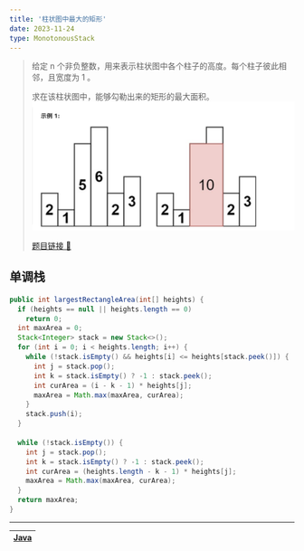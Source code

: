 ```yaml
---
title: '柱状图中最大的矩形'
date: 2023-11-24
type: MonotonousStack
---
```


> 给定 n 个非负整数，用来表示柱状图中各个柱子的高度。每个柱子彼此相邻，且宽度为 1 。
>
> 求在该柱状图中，能够勾勒出来的矩形的最大面积。
> ![](/public/images/ds/monotonous-stack/largest-rectangle-in-histogram.png)
>
> [题目链接 🔗](https://leetcode.cn/problems/largest-rectangle-in-histogram/description)

## 单调栈

```java
public int largestRectangleArea(int[] heights) {
  if (heights == null || heights.length == 0)
    return 0;
  int maxArea = 0;
  Stack<Integer> stack = new Stack<>();
  for (int i = 0; i < heights.length; i++) {
    while (!stack.isEmpty() && heights[i] <= heights[stack.peek()]) {
      int j = stack.pop();
      int k = stack.isEmpty() ? -1 : stack.peek();
      int curArea = (i - k - 1) * heights[j];
      maxArea = Math.max(maxArea, curArea);
    }
    stack.push(i);
  }

  while (!stack.isEmpty()) {
    int j = stack.pop();
    int k = stack.isEmpty() ? -1 : stack.peek();
    int curArea = (heights.length - k - 1) * heights[j];
    maxArea = Math.max(maxArea, curArea);
  }
  return maxArea;
}
```

<hr/>

| [Java](https://github.com/ZhengKe996/DS/blob/main/src/monotonous_stack/largest_rectangle_in_histogram.java) |
| :---------------------------------------------------------------------------------------------------------: |
